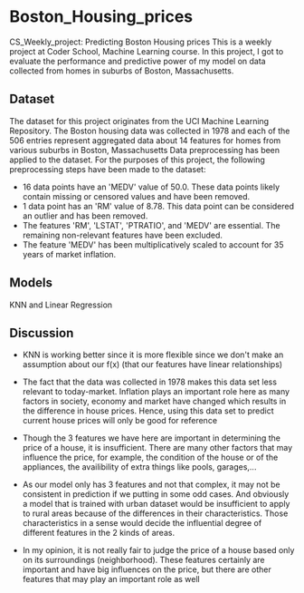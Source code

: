 # Boston_Housing_prices
CS_Weekly_project: Predicting Boston Housing prices
This is a weekly project at Coder School, Machine Learning course. 
In this project, I got to evaluate the performance and predictive power of my model on data collected from homes in suburbs of Boston, Massachusetts.

## Dataset
The dataset for this project originates from the UCI Machine Learning Repository. The Boston housing data was collected in 1978 and each of the 506 entries represent aggregated data about 14 features for homes from various suburbs in Boston, Massachusetts
Data preprocessing has been applied to the dataset. For the purposes of this project, the following preprocessing steps have been made to the dataset:
* 16 data points have an 'MEDV' value of 50.0. These data points likely contain missing or censored values and have been removed.
* 1 data point has an 'RM' value of 8.78. This data point can be considered an outlier and has been removed.
* The features 'RM', 'LSTAT', 'PTRATIO', and 'MEDV' are essential. The remaining non-relevant features have been excluded.
* The feature 'MEDV' has been multiplicatively scaled to account for 35 years of market inflation.

## Models
KNN and Linear Regression

## Discussion
* KNN is working better since it is more flexible since we don't make an assumption about our f(x) (that our features have linear relationships)

* The fact that the data was collected in 1978 makes this data set less relevant to today-market. Inflation plays an important role here as many factors in society, economy and market have changed which results in the difference in house prices. Hence, using this data set to predict current house prices will only be good for reference

* Though the 3 features we have here are important in determining the price of a house, it is insufficient. There are many other factors that may influence the price, for example, the condition of the house or of the appliances, the availibility of extra things like pools, garages,...

* As our model only has 3 features and not that complex, it may not be consistent in prediction if we putting in some odd cases. And obviously a model that is trained with urban dataset would be insufficient to apply to rural areas because of the differences in their characteristics. Those characteristics in a sense would decide the influential degree of different features in the 2 kinds of areas.

* In my opinion, it is not really fair to judge the price of a house based only on its surroundings (neighborhood). These features certainly are important and have big influences on the price, but there are other features that may play an important role as well
